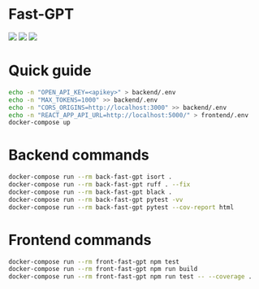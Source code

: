 # Fast-GPT

![](https://img.shields.io/badge/Build%20with-Docker-blue)
![](https://img.shields.io/badge/Docker%20compose-Friendly-orange)
![](https://img.shields.io/badge/Python-FastAPI-brightgreen)

# Quick guide

```bash
echo -n "OPEN_API_KEY=<apikey>" > backend/.env
echo -n "MAX_TOKENS=1000" >> backend/.env
echo -n "CORS_ORIGINS=http://localhost:3000" >> backend/.env
echo -n "REACT_APP_API_URL=http://localhost:5000/" > frontend/.env
docker-compose up
```

# Backend commands

```bash
docker-compose run --rm back-fast-gpt isort .
docker-compose run --rm back-fast-gpt ruff . --fix
docker-compose run --rm back-fast-gpt black .
docker-compose run --rm back-fast-gpt pytest -vv
docker-compose run --rm back-fast-gpt pytest --cov-report html
```

# Frontend commands

```bash
docker-compose run --rm front-fast-gpt npm test
docker-compose run --rm front-fast-gpt npm run build
docker-compose run --rm front-fast-gpt npm run test -- --coverage .
```